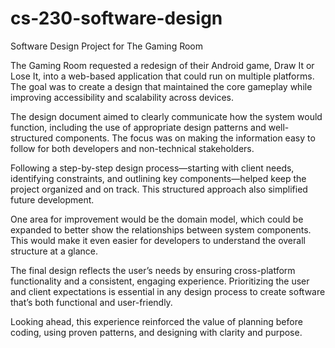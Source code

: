 # cs-230-software-design
Software Design Project for The Gaming Room

The Gaming Room requested a redesign of their Android game, Draw It or Lose It, into a web-based application that could run on multiple platforms. The goal was to create a design that maintained the core gameplay while improving accessibility and scalability across devices.

The design document aimed to clearly communicate how the system would function, including the use of appropriate design patterns and well-structured components. The focus was on making the information easy to follow for both developers and non-technical stakeholders.

Following a step-by-step design process—starting with client needs, identifying constraints, and outlining key components—helped keep the project organized and on track. This structured approach also simplified future development.

One area for improvement would be the domain model, which could be expanded to better show the relationships between system components. This would make it even easier for developers to understand the overall structure at a glance.

The final design reflects the user’s needs by ensuring cross-platform functionality and a consistent, engaging experience. Prioritizing the user and client expectations is essential in any design process to create software that’s both functional and user-friendly.

Looking ahead, this experience reinforced the value of planning before coding, using proven patterns, and designing with clarity and purpose.

